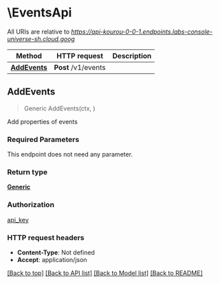 # \EventsApi

All URIs are relative to *https://api-kourou-0-0-1.endpoints.labs-console-universe-sh.cloud.goog*

Method | HTTP request | Description
------------- | ------------- | -------------
[**AddEvents**](EventsApi.md#AddEvents) | **Post** /v1/events | 



## AddEvents

> Generic AddEvents(ctx, )



Add properties of events

### Required Parameters

This endpoint does not need any parameter.

### Return type

[**Generic**](generic.md)

### Authorization

[api_key](../README.md#api_key)

### HTTP request headers

- **Content-Type**: Not defined
- **Accept**: application/json

[[Back to top]](#) [[Back to API list]](../README.md#documentation-for-api-endpoints)
[[Back to Model list]](../README.md#documentation-for-models)
[[Back to README]](../README.md)

